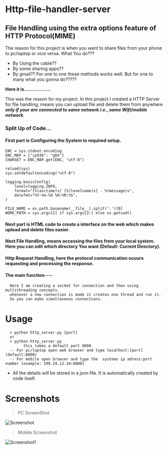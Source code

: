 # Http-file-handler-server

## File Handling using the extra options feature of HTTP Protocol(MIME)

The reason for this project is when you want to share files from your phone to pc/laptop or vice versa. What You do???
  - By Using the cable??
  - By some sharing apps??
  - By gmail??
 For one to one these methods works well. But for one to many what you gonna do?????
 
 **Here it is..................**
 
  This was the reason for my project. In this project I created a HTTP Server for file handling, means you can upload file and delete them from anywhere ***only if your are connected to same network i.e., same Wifi/mobile network.***


### Split Up of Code...

#### First part is Configuring the System to required setup.

```
ENC = sys.stdout.encoding
ENC_MAP = {"cp936": "gbk"}
CHARSET = ENC_MAP.get(ENC, "utf-8")

reload(sys)
sys.setdefaultencoding("utf-8")

logging.basicConfig(
    level=logging.INFO,
    format="[%(asctime)s] [%(levelname)s] - %(message)s",
    datefmt="%Y-%m-%d %H:%M:%S",
)

FILE_NAME = os.path.basename(__file__).split('.')[0]
WORK_PATH = sys.argv[2] if sys.argv[2:] else os.getcwd()
```

#### Next part is HTML code to create a interface on the web which makes upload and delete files easier.

#### Next File Handling, means accessing the files from your local system. Here you can edit which directory You want (Default: Current Directory).

#### Http Request Handling, here the protocol communication ocuurs requesting and processing the response.

#### The main function----
    
      Here I am creating a socket for connection and then using multithreading concepts.
      whenever a new connection is made it creates one thread and run it. 
      So you can make simultaneous connections.

# Usage
```
  > python http_server.py [port]
  or
  > python http_server.py 
        this takes a default port 8000
  -- For pc/laptop open web browser and type localhost:[port](default:8000)
  -- For mobile open browser and type the  systems ip adress:port number [example: 198.19.12.34:8000]
```
- All the details will be stored in a json file. It is automatically created by code itself.

# Screenshots

> PC ScreenShot

![Screenshot](https://user-images.githubusercontent.com/47880398/67833086-a26f6e80-fb09-11e9-91c8-d77099456524.png)

> Mobile Screenshot

![Screenshot1](https://user-images.githubusercontent.com/47880398/67833640-3a218c80-fb0b-11e9-9aba-6ae75d70ec49.png)
